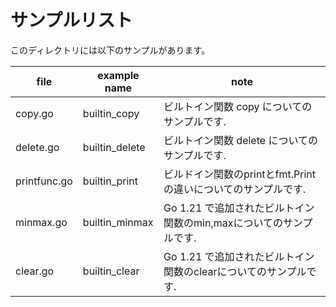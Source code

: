 # サンプルリスト

このディレクトリには以下のサンプルがあります。

| file         | example name   | note                                                               |
| ------------ | -------------- | ------------------------------------------------------------------ |
| copy.go      | builtin_copy   | ビルトイン関数 copy についてのサンプルです.                        |
| delete.go    | builtin_delete | ビルトイン関数 delete についてのサンプルです.                      |
| printfunc.go | builtin_print  | ビルドイン関数のprintとfmt.Printの違いについてのサンプルです.      |
| minmax.go    | builtin_minmax | Go 1.21 で追加されたビルトイン関数のmin,maxについてのサンプルです. |
| clear.go     | builtin_clear  | Go 1.21 で追加されたビルトイン関数のclearについてのサンプルです.   |
